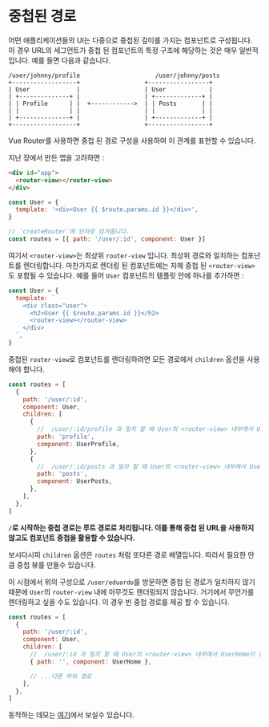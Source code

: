# 중첩된 경로


어떤 애플리케이션들의  UI는 다중으로 중첩된 깊이를 가지는 컴포넌트로 구성됩니다. 이 경우 URL의 세그먼트가 중첩 된 컴포넌트의 특정 구조에 해당하는 것은 매우 일반적입니다. 예를 들면 다음과 같습니다.

```
/user/johnny/profile                     /user/johnny/posts
+------------------+                  +-----------------+
| User             |                  | User            |
| +--------------+ |                  | +-------------+ |
| | Profile      | |  +------------>  | | Posts       | |
| |              | |                  | |             | |
| +--------------+ |                  | +-------------+ |
+------------------+                  +-----------------+
```

Vue Router를 사용하면 중첩 된 경로 구성을 사용하여 이 관계를 표현할 수 있습니다.

지난 장에서 만든 앱을 고려하면 :

```html
<div id="app">
  <router-view></router-view>
</div>
```

```js
const User = {
  template: '<div>User {{ $route.params.id }}</div>',
}

// `createRouter`에 인자로 넘겨줍니다. 
const routes = [{ path: '/user/:id', component: User }]
```



여기서 `<router-view>`는 최상위 `router-view` 입니다. 최상위 경로와 일치하는 컴포넌트를 렌더링합니다. 마찬가지로 렌더링 된 컴포넌트에는 자체 중첩 된 `<router-view>`도 포함될 수 있습니다. 예를 들어 `User` 컴포넌트의 템플릿 안에 하나를 추가하면 :

```js
const User = {
  template: `
    <div class="user">
      <h2>User {{ $route.params.id }}</h2>
      <router-view></router-view>
    </div>
  `,
}
```

중첩된 `router-view`로 컴포넌트를 렌더링하려면 모든 경로에서 `children` 옵션을 사용 해야 합니다.

```js
const routes = [
  {
    path: '/user/:id',
    component: User,
    children: [
      {
        //  /user/:id/profile 과 일치 할 때 User의 <router-view> 내부에서 UserProfile이 렌더링됩니다.
        path: 'profile',
        component: UserProfile,
      },
      {
        //  /user/:id/posts 과 일치 할 때 User의 <router-view> 내부에서 UserPosts이 렌더링됩니다.
        path: 'posts',
        component: UserPosts,
      },
    ],
  },
]
```

**`/`로 시작하는 중첩 경로는 루트 경로로 처리됩니다. 이를 통해 중첩 된 URL을 사용하지 않고도 컴포넌트 중첩을 활용할 수 있습니다.**

보시다시피 `children` 옵션은 `routes` 처럼 또다른 경로 배열입니다. 따라서 필요한 만큼 중첩 뷰를 만들수 있습니다. 


이 시점에서 위의 구성으로 `/user/eduardo`를 방문하면 중첩 된 경로가 일치하지 않기 때문에 `User`의 `router-view` 내에 아무것도 렌더링되지 않습니다. 거기에서 무언가를 렌더링하고 싶을 수도 있습니다. 이 경우 빈 중첩 경로를 제공 할 수 있습니다.

```js
const routes = [
  {
    path: '/user/:id',
    component: User,
    children: [
      //  /user/:id 과 일치 할 때 User의 <router-view> 내부에서 UserHome이 렌더링됩니다.
      { path: '', component: UserHome },

      // ...다른 하위 경로
    ],
  },
]
```

동작하는 데모는 [여기](https://codesandbox.io/s/nested-views-vue-router-4-examples-hl326?initialpath=%2Fusers%2Feduardo)에서 보실수 있습니다. 
